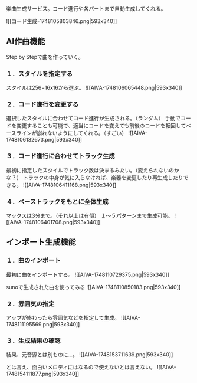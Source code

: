 楽曲生成サービス。コード進行や各パートまで自動生成してくれる。

![[コード生成-1748105803846.png|593x340]]

## AI作曲機能

Step by Stepで曲を作っていく。

### １．スタイルを指定する
スタイルは256=16x16から選ぶ。
![[AIVA-1748106065448.png|593x340]]

### ２．コード進行を変更する
選択したスタイルに合わせてコード進行が生成される。（ランダム）
手動でコードを変更することも可能で、適当にコードを変えても前後のコードを転回してベースラインが崩れないようにしてくれる。（すごい）
![[AIVA-1748106132673.png|593x340]]

### ３．コード進行に合わせてトラック生成
最初に指定したスタイルでトラック数は決まるみたい。（変えられないのかな？）
トラックの中身が気に入らなければ、楽器を変更したり再生成したりできる。
![[AIVA-1748106411168.png|593x340]]

### ４．ベーストラックをもとに全体生成
マックスは3分まで。（それ以上は有償）
１〜５パターンまで生成可能。
![[AIVA-1748106401708.png|593x340]]

## インポート生成機能

### １．曲のインポート
最初に曲をインポートする。
![[AIVA-1748110729375.png|593x340]]

sunoで生成された曲を使ってみる
![[AIVA-1748110850183.png|593x340]]

### ２．雰囲気の指定
アップが終わったら雰囲気などを指定して生成。
![[AIVA-1748111195569.png|593x340]]

### ３．生成結果の確認
結果、元音源とは別ものに…。
![[AIVA-1748153711639.png|593x340]]

とは言え、面白いメロディにはなるので使えないとは言えない。
![[AIVA-1748154111877.png|593x340]]

